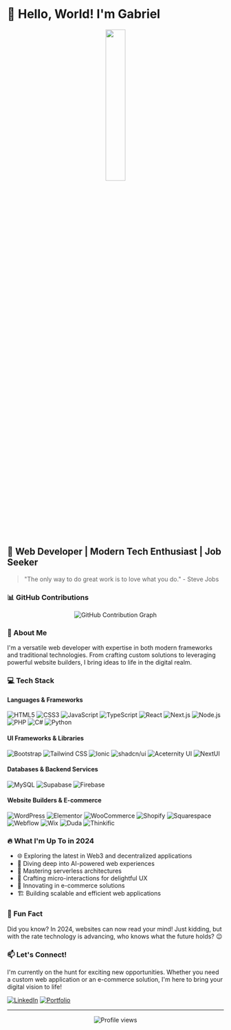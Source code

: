 # 👋 Hello, World! I'm Gabriel

<div align="center">
  <img src="https://media1.tenor.com/m/y2JXkY1pXkwAAAAC/cat-computer.gif" width="30%" height="30%" />
</div>

## 🚀 Web Developer | Modern Tech Enthusiast | Job Seeker

> "The only way to do great work is to love what you do." - Steve Jobs

### 📊 GitHub Contributions

<div align="center">
  <img src="https://github-readme-streak-stats.herokuapp.com/?user=gabrielOJT&theme=radical" alt="GitHub Contribution Graph" />
</div>

### 🌟 About Me

I'm a versatile web developer with expertise in both modern frameworks and traditional technologies. From crafting custom solutions to leveraging powerful website builders, I bring ideas to life in the digital realm.

### 💻 Tech Stack

#### Languages & Frameworks
![HTML5](https://img.shields.io/badge/-HTML5-E34F26?style=flat-square&logo=html5&logoColor=white)
![CSS3](https://img.shields.io/badge/-CSS3-1572B6?style=flat-square&logo=css3&logoColor=white)
![JavaScript](https://img.shields.io/badge/-JavaScript-F7DF1E?style=flat-square&logo=javascript&logoColor=black)
![TypeScript](https://img.shields.io/badge/-TypeScript-3178C6?style=flat-square&logo=typescript&logoColor=white)
![React](https://img.shields.io/badge/-React-61DAFB?style=flat-square&logo=react&logoColor=black)
![Next.js](https://img.shields.io/badge/-Next.js-000000?style=flat-square&logo=next.js&logoColor=white)
![Node.js](https://img.shields.io/badge/-Node.js-339933?style=flat-square&logo=node.js&logoColor=white)
![PHP](https://img.shields.io/badge/-PHP-777BB4?style=flat-square&logo=php&logoColor=white)
![C#](https://img.shields.io/badge/-C%23-239120?style=flat-square&logo=c-sharp&logoColor=white)
![Python](https://img.shields.io/badge/-Python-3776AB?style=flat-square&logo=python&logoColor=white)

#### UI Frameworks & Libraries
![Bootstrap](https://img.shields.io/badge/-Bootstrap-7952B3?style=flat-square&logo=bootstrap&logoColor=white)
![Tailwind CSS](https://img.shields.io/badge/-Tailwind_CSS-38B2AC?style=flat-square&logo=tailwind-css&logoColor=white)
![Ionic](https://img.shields.io/badge/-Ionic-3880FF?style=flat-square&logo=ionic&logoColor=white)
![shadcn/ui](https://img.shields.io/badge/-shadcn%2Fui-000000?style=flat-square&logo=react&logoColor=white)
![Aceternity UI](https://img.shields.io/badge/-Aceternity_UI-6D28D9?style=flat-square&logo=react&logoColor=white)
![NextUI](https://img.shields.io/badge/-NextUI-000000?style=flat-square&logo=next.js&logoColor=white)

#### Databases & Backend Services
![MySQL](https://img.shields.io/badge/-MySQL-4479A1?style=flat-square&logo=mysql&logoColor=white)
![Supabase](https://img.shields.io/badge/-Supabase-3ECF8E?style=flat-square&logo=supabase&logoColor=white)
![Firebase](https://img.shields.io/badge/-Firebase-FFCA28?style=flat-square&logo=firebase&logoColor=black)

#### Website Builders & E-commerce
![WordPress](https://img.shields.io/badge/-WordPress-21759B?style=flat-square&logo=wordpress&logoColor=white)
![Elementor](https://img.shields.io/badge/-Elementor-92003B?style=flat-square&logo=elementor&logoColor=white)
![WooCommerce](https://img.shields.io/badge/-WooCommerce-96588A?style=flat-square&logo=woocommerce&logoColor=white)
![Shopify](https://img.shields.io/badge/-Shopify-7AB55C?style=flat-square&logo=shopify&logoColor=white)
![Squarespace](https://img.shields.io/badge/-Squarespace-000000?style=flat-square&logo=squarespace&logoColor=white)
![Webflow](https://img.shields.io/badge/-Webflow-4353FF?style=flat-square&logo=webflow&logoColor=white)
![Wix](https://img.shields.io/badge/-Wix-0C6EFC?style=flat-square&logo=wix&logoColor=white)
![Duda](https://img.shields.io/badge/-Duda-1181E8?style=flat-square&logo=duda&logoColor=white)
![Thinkific](https://img.shields.io/badge/-Thinkific-00B9AE?style=flat-square&logo=thinkific&logoColor=white)

### 🔥 What I'm Up To in 2024

- 🌐 Exploring the latest in Web3 and decentralized applications
- 🧠 Diving deep into AI-powered web experiences
- 🚀 Mastering serverless architectures
- 🎨 Crafting micro-interactions for delightful UX
- 🛒 Innovating in e-commerce solutions
- 🏗️ Building scalable and efficient web applications

### 🌈 Fun Fact

Did you know? In 2024, websites can now read your mind! Just kidding, but with the rate technology is advancing, who knows what the future holds? 😉

### 📫 Let's Connect!

I'm currently on the hunt for exciting new opportunities. Whether you need a custom web application or an e-commerce solution, I'm here to bring your digital vision to life!

[![LinkedIn](https://img.shields.io/badge/-LinkedIn-0A66C2?style=flat-square&logo=linkedin&logoColor=white)](www.linkedin.com/in/gabriel-tutor-51580130a)
[![Portfolio](https://img.shields.io/badge/-Portfolio-000000?style=flat-square&logo=react&logoColor=white)](#)

---

<div align="center">
  <img src="https://komarev.com/ghpvc/?username=gabrielOJT&color=blueviolet" alt="Profile views" />
</div>
